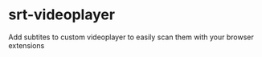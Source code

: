 # srt-videoplayer
Add subtites to custom videoplayer to easily scan them with your browser extensions
